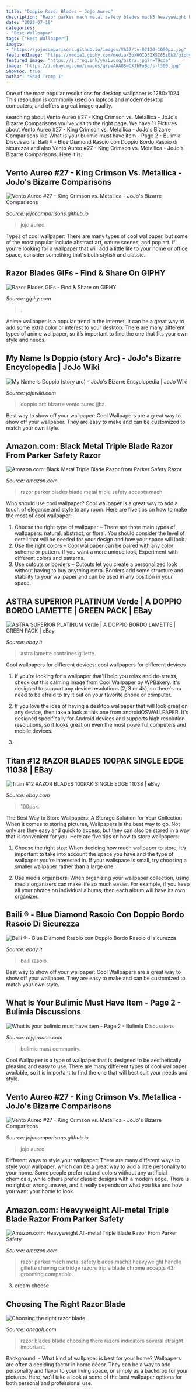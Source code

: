```yaml
---
title: "Doppio Razor Blades ~ Jojo Aureo"
description: "Razor parker mach metal safety blades mach3 heavyweight handle gillette shaving cartridge razors triple blade chrome accepts 43r grooming compatible"
date: "2022-07-19"
categories:
- "Best Wallpaper"
tags: ["Best Wallpaper"]
images:
- "https://jojocomparisons.github.io/images/VA27/tv-07120-1090px.jpg"
featuredImage: "https://media1.giphy.com/media/3oxHQIQ5ZXSI85iBb2/giphy.gif"
featured_image: "https://i.frog.ink/yAsLvosq/astra.jpg?r=T9cda"
image: "https://i.ebayimg.com/images/g/pwAAAOSwCXJbFoBp/s-l300.jpg"
ShowToc: true
author: "Shad Tromp I"
---
```



One of the most popular resolutions for desktop wallpaper is 1280x1024. This resolution is commonly used on laptops and moderndesktop computers, and offers a great image quality.

	

		
searching about Vento Aureo #27 - King Crimson vs. Metallica - JoJo&#039;s Bizarre Comparisons you've visit to the right page. We have 11 Pictures about Vento Aureo #27 - King Crimson vs. Metallica - JoJo&#039;s Bizarre Comparisons like What is your bulimic must have item - Page 2 - Bulimia Discussions, Baili ® - Blue Diamond Rasoio con Doppio Bordo Rasoio di sicurezza and also Vento Aureo #27 - King Crimson vs. Metallica - JoJo&#039;s Bizarre Comparisons. Here it is:
		
    
## Vento Aureo #27 - King Crimson Vs. Metallica - JoJo&#039;s Bizarre Comparisons

<img loading=lazy src="https://jojocomparisons.github.io/images/VA27/tv-07120-1090px.jpg" onerror="this.onerror=null;this.src='https://tse3.mm.bing.net/th?id=OIP.rljpPxmlNiEmQP33IqxQDwHaEK&amp;pid=15.1';" alt="Vento Aureo #27 - King Crimson vs. Metallica - JoJo&#039;s Bizarre Comparisons">

_Source: jojocomparisons.github.io_

>jojo aureo. 

	

Types of cool wallpaper:
There are many types of cool wallpaper, but some of the most popular include abstract art, nature scenes, and pop art. If you're looking for a wallpaper that will add a little life to your home or office space, consider something that's both stylish and classic.

    
## Razor Blades GIFs - Find &amp; Share On GIPHY

<img loading=lazy src="https://media1.giphy.com/media/3oxHQIQ5ZXSI85iBb2/giphy.gif" onerror="this.onerror=null;this.src='https://tse2.mm.bing.net/th?id=OIP.yOnFv-yYn99gcnNHWT7RdgAAAA&amp;pid=15.1';" alt="Razor Blades GIFs - Find &amp; Share on GIPHY">

_Source: giphy.com_

>. 

	

Anime wallpaper is a popular trend in the internet. It can be a great way to add some extra color or interest to your desktop. There are many different types of anime wallpaper, so it’s important to find the one that fits your own style and needs.

    
## My Name Is Doppio (story Arc) - JoJo&#039;s Bizarre Encyclopedia | JoJo Wiki

<img loading=lazy src="https://static.jojowiki.com/images/thumb/9/93/latest/20191015213023/Chapter_543_Cover_A.png/405px-Chapter_543_Cover_A.png" onerror="this.onerror=null;this.src='https://tse4.mm.bing.net/th?id=OIP.ka-bfxH8vZbe77JfBmQNIwAAAA&amp;pid=15.1';" alt="My Name Is Doppio (story arc) - JoJo&#039;s Bizarre Encyclopedia | JoJo Wiki">

_Source: jojowiki.com_

>doppio arc bizarre vento aureo jjba. 

	

Best way to show off your wallpaper:
Cool Wallpapers are a great way to show off your wallpaper. They are easy to make and can be customized to match your own style.

    
## Amazon.com: Black Metal Triple Blade Razor From Parker Safety Razor

<img loading=lazy src="http://ecx.images-amazon.com/images/I/31Qa7cSoTKL._SY300_.jpg" onerror="this.onerror=null;this.src='https://tse4.mm.bing.net/th?id=OIP.cRXzvoelN2OpbddQbMwd-wAAAA&amp;pid=15.1';" alt="Amazon.com: Black Metal Triple Blade Razor from Parker Safety Razor">

_Source: amazon.com_

>razor parker blades blade metal triple safety accepts mach. 

	

Who should use cool wallpaper?
Cool wallpaper is a great way to add a touch of elegance and style to any room. Here are five tips on how to make the most of cool wallpaper: 
1) Choose the right type of wallpaper – There are three main types of wallpapers: natural, abstract, or floral. You should consider the level of detail that will be needed for your design and how your space will look. 
2) Use the right colors – Cool wallpaper can be paired with any color scheme or pattern. If you want a more unique look, Experiment with different colors and patterns. 
3) Use cutouts or borders – Cutouts let you create a personalized look without having to buy anything extra. Borders add some structure and stability to your wallpaper and can be used in any position in your space.

    
## ASTRA SUPERIOR PLATINUM Verde | A DOPPIO BORDO LAMETTE | GREEN PACK | EBay

<img loading=lazy src="https://i.frog.ink/yAsLvosq/astra.jpg?r=T9cda" onerror="this.onerror=null;this.src='https://tse2.mm.bing.net/th?id=OIP.T65LIZ7jUapQrESz1MmgtAHaHa&amp;pid=15.1';" alt="ASTRA SUPERIOR PLATINUM Verde | A DOPPIO BORDO LAMETTE | GREEN PACK | eBay">

_Source: ebay.it_

>astra lamette containes gillette. 

	

Cool wallpapers for different devices:
cool wallpapers for different devices 

1. If you're looking for a wallpaper that'll help you relax and de-stress, check out this calming image from Cool Wallpaper by WPBakery. It's designed to support any device resolutions (2, 3 or 4k), so there's no need to be afraid to try it out on your favorite phone or computer.

2. If you love the idea of having a desktop wallpaper that will look great on any device, then take a look at this one from androidOSWALLPAPER. It's designed specifically for Android devices and supports high resolution resolutions, so it looks great on even the most powerful computers and mobile devices.

3.

    
## Titan #12 RAZOR BLADES 100PAK SINGLE EDGE 11038 | EBay

<img loading=lazy src="https://i.ebayimg.com/images/g/pwAAAOSwCXJbFoBp/s-l300.jpg" onerror="this.onerror=null;this.src='https://tse4.mm.bing.net/th?id=OIP.NWANY34FTQRuMzMl_oNYHAAAAA&amp;pid=15.1';" alt="Titan #12 RAZOR BLADES 100PAK SINGLE EDGE 11038 | eBay">

_Source: ebay.com_

>100pak. 

	

The Best Way to Store Wallpapers: A Storage Solution for Your Collection
When it comes to storing pictures, Wallpapers is the best way to go. Not only are they easy and quick to access, but they can also be stored in a way that is convenient for you. Here are five tips on how to store wallpapers:
1) Choose the right size: When deciding how much wallpaper to store, it’s important to take into account the space you have and the type of wallpaper you’re interested in. If your wallspace is small, try choosing a smaller wallpaper rather than a large one.

2) Use media organizers: When organizing your wallpaper collection, using media organizers can make life so much easier. For example, if you keep all your photos on individual albums, then each album will have its own organizer.

    
## Baili ® - Blue Diamond Rasoio Con Doppio Bordo Rasoio Di Sicurezza

<img loading=lazy src="https://i.ebayimg.com/images/g/kT8AAOSw-W5UrsIM/s-l300.jpg" onerror="this.onerror=null;this.src='https://tse4.mm.bing.net/th?id=OIP.qXj0XGN-6UTpwELVoKq_2QAAAA&amp;pid=15.1';" alt="Baili ® - Blue Diamond Rasoio con Doppio Bordo Rasoio di sicurezza">

_Source: ebay.it_

>baili rasoio. 

	

Best way to show off your wallpaper:
Cool Wallpapers are a great way to show off your wallpaper. They are easy to make and can be customized to match your own style.

    
## What Is Your Bulimic Must Have Item - Page 2 - Bulimia Discussions

<img loading=lazy src="https://i.kym-cdn.com/photos/images/newsfeed/001/481/299/9eb.gif" onerror="this.onerror=null;this.src='https://tse4.mm.bing.net/th?id=OIP.MZ3uFMJtG0c18eSh_2UJAAHaFj&amp;pid=15.1';" alt="What is your bulimic must have item - Page 2 - Bulimia Discussions">

_Source: myproana.com_

>bulimic must community. 

	

Cool Wallpaper is a type of wallpaper that is designed to be aesthetically pleasing and easy to use. There are many different types of cool wallpaper available, so it is important to find the one that will best suit your needs and style.

    
## Vento Aureo #27 - King Crimson Vs. Metallica - JoJo&#039;s Bizarre Comparisons

<img loading=lazy src="https://jojocomparisons.github.io/images/VA27/tv-07120-768px.jpg" onerror="this.onerror=null;this.src='https://tse4.mm.bing.net/th?id=OIP.iN155Eq1lvQzyzRLcTZgMwHaEK&amp;pid=15.1';" alt="Vento Aureo #27 - King Crimson vs. Metallica - JoJo&#039;s Bizarre Comparisons">

_Source: jojocomparisons.github.io_

>jojo aureo. 

	

Different ways to style your wallpaper:
There are many different ways to style your wallpaper, which can be a great way to add a little personality to your home. Some people prefer natural colors without any artificial chemicals, while others prefer classic designs with a modern edge. There is no right or wrong answer, and it really depends on what you like and how you want your home to look.

    
## Amazon.com: Heavyweight All-metal Triple Blade Razor From Parker Safety

<img loading=lazy src="http://ecx.images-amazon.com/images/I/41DKAfu8nJL._SY300_.jpg" onerror="this.onerror=null;this.src='https://tse2.mm.bing.net/th?id=OIP.yVOqpioZCYkRitAOBisaWgAAAA&amp;pid=15.1';" alt="Amazon.com: Heavyweight All-metal Triple Blade Razor From Parker Safety">

_Source: amazon.com_

>razor parker mach metal safety blades mach3 heavyweight handle gillette shaving cartridge razors triple blade chrome accepts 43r grooming compatible. 

	

3. cream cheese 

    
## Choosing The Right Razor Blade

<img loading=lazy src="http://onegoh.com/uploads/images/pages/14c66add99fd3bc82a64cfa9c64f9ef10162b429.jpeg" onerror="this.onerror=null;this.src='https://tse2.mm.bing.net/th?id=OIP.Bv4nMkkkiQMzGfl__2ZbWQHaFC&amp;pid=15.1';" alt="Choosing the right razor blade">

_Source: onegoh.com_

>razor blades blade choosing there razors indicators several straight important. 

	

Background: - What kind of wallpaper is best for your home?
Wallpapers are often a deciding factor in home décor. They can be a way to add personality and flavor to your living space, or simply as a backdrop for your pictures. Here, we'll take a look at some of the best wallpaper options for both personal and professional use.

